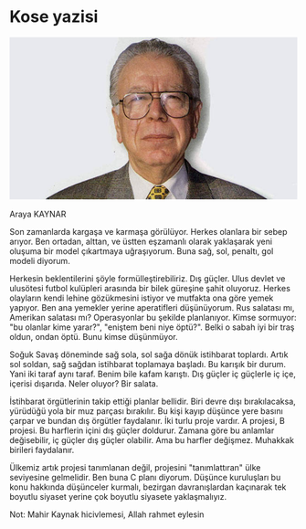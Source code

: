# Kose yazisi

![](kaynak.jpg)

Araya KAYNAR

Son zamanlarda kargaşa ve karmaşa görülüyor. Herkes olanlara bir sebep
arıyor. Ben ortadan, alttan, ve üstten eşzamanlı olarak yaklaşarak
yeni oluşuma bir model çıkartmaya uğraşıyorum. Buna sağ, sol, penaltı,
gol modeli diyorum.

Herkesin beklentilerini şöyle formülleştirebiliriz. Dış güçler. Ulus
devlet ve ulusötesi futbol kulüpleri arasında bir bilek güreşine şahit
oluyoruz. Herkes olayların kendi lehine gözükmesini istiyor ve
mutfakta ona göre yemek yapıyor. Ben ana yemekler yerine aperatifleri
düşünüyorum. Rus salatası mı, Amerikan salatası mı? Operasyonlar bu
şekilde planlanıyor. Kimse sormuyor: "bu olanlar kime yarar?",
"eniştem beni niye öptü?". Belki o sabah iyi bir traş oldun, ondan
öptü. Bunu kimse düşünmüyor.

Soğuk Savaş döneminde sağ sola, sol sağa dönük istihbarat
toplardı. Artık sol soldan, sağ sağdan istihbarat toplamaya
başladı. Bu karışık bir durum. Yani iki taraf aynı taraf. Benim bile
kafam karıştı. Dış güçler iç güçlerle iç içe, içerisi dışarıda. Neler
oluyor? Bir salata.

İstihbarat örgütlerinin takip ettiği planlar bellidir. Biri devre dışı
bırakılacaksa, yürüdüğü yola bir muz parçası bırakılır. Bu kişi kayıp
düşünce yere basını çarpar ve bundan dış örgütler faydalanır. İki
turlu proje vardır. A projesi, B projesi. Bu harflerin içini dış
güçler doldurur. Zamana göre bu anlamlar değisebilir, iç güçler dış
güçler olabilir. Ama bu harfler değişmez. Muhakkak birileri
faydalanır.

Ülkemiz artık projesi tanımlanan değil, projesini "tanımlattıran" ülke
seviyesine gelmelidir. Ben buna C planı diyorum. Düşünce kuruluşları
bu konu hakkında düşünceler kurmalı, bezirgan davranışlardan kaçınarak
tek boyutlu siyaset yerine çok boyutlu siyasete yaklaşmalıyız.

Not: Mahir Kaynak hicivlemesi, Allah rahmet eylesin
